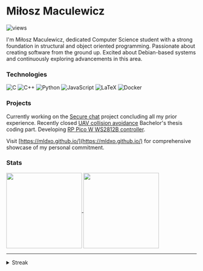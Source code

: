 # Miłosz Maculewicz 

![views](https://visitor-badge.laobi.icu/badge?page_id=mldxo.visitor-badge)

I'm Miłosz Maculewicz, dedicated Computer Science student with a strong foundation in structural and object oriented programming. Passionate about creating software from the ground up. Excited about Debian-based systems and continuously exploring advancements in this area.

### Technologies

![C](https://img.shields.io/badge/C-grey?style=for-the-badge)
![C++](https://img.shields.io/badge/C++-navy?style=for-the-badge)
![Python](https://img.shields.io/badge/Python-purple?style=for-the-badge)
![JavaScript](https://img.shields.io/badge/JavaScript-yellow?style=for-the-badge)
![LaTeX](https://img.shields.io/badge/LaTeX-darkgreen?style=for-the-badge)
![Docker](https://img.shields.io/badge/Docker-blue?style=for-the-badge)

### Projects

Currently working on the [Secure chat](https://github.com/mldxo/secure-chat) project concluding all my prior experience. Recently closed [UAV collision avoidance](https://github.com/mldxo/uav-collision-avoidance) Bachelor's thesis coding part. Developing [RP Pico W WS2812B controller](https://github.com/mldxo/pico-led-controller).

Visit [https://mldxo.github.io/](https://mldxo.github.io/) for comprehensive showcase of my personal commitment.

### Stats

<a href="https://github.com/anuraghazra/github-readme-stats">
  <img height=200 align="center" src="https://github-readme-stats.vercel.app/api?username=mldxo&show_icons=true&theme=transparent" />
</a>
<a href="https://github.com/anuraghazra/convoychat">
  <img height=200 align="center" src="https://github-readme-stats.vercel.app/api/top-langs?username=mldxo&show_icons=true&theme=transparent&layout=compact&langs_count=8&card_width=320" />
</a>

---

<details>
<summary>Streak</summary>
<a href="https://git.io/streak-stats"><img src="https://streak-stats.demolab.com?user=mldxo&theme=transparent" alt="GitHub Streak" /></a>
</details>

